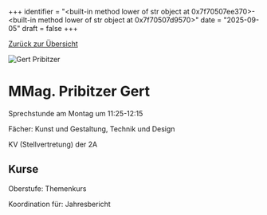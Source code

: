 
+++
identifier = "<built-in method lower of str object at 0x7f70507ee370>-<built-in method lower of str object at 0x7f70507d9570>"
date = "2025-09-05"
draft = false
+++

 [Zurück zur Übersicht](/schule/lehrpersonal/)

<div class="row">
<div class="column">
<img src="/images/personal/Pribitzer.jpg" alt="Gert Pribitzer"> 
</div>
<div class="column">

# MMag. Pribitzer Gert 

Sprechstunde am Montag um 11:25-12:15

Fächer: Kunst und Gestaltung,  Technik und Design



KV (Stellvertretung) der 2A

## Kurse



Oberstufe: Themenkurs

Koordination für: Jahresbericht



</div>
</div> 

